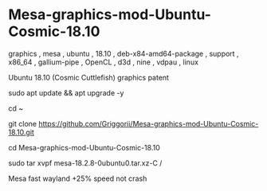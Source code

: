 # Mesa-graphics-mod-Ubuntu-Cosmic-18.10
graphics , mesa , ubuntu , 18.10 , deb-x84-amd64-package , support , x86_64 , gallium-pipe , OpenCL , d3d , nine , vdpau , linux

Ubuntu 18.10 (Cosmic Cuttlefish) graphics patent

sudo apt update && apt upgrade -y

cd ~

git clone https://github.com/Griggorii/Mesa-graphics-mod-Ubuntu-Cosmic-18.10.git

cd Mesa-graphics-mod-Ubuntu-Cosmic-18.10

sudo tar xvpf mesa-18.2.8-0ubuntu0.tar.xz-C /

Mesa fast wayland +25% speed not crash
